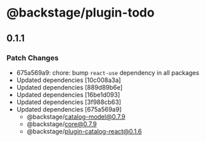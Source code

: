 # @backstage/plugin-todo

## 0.1.1

### Patch Changes

- 675a569a9: chore: bump `react-use` dependency in all packages
- Updated dependencies [10c008a3a]
- Updated dependencies [889d89b6e]
- Updated dependencies [16be1d093]
- Updated dependencies [3f988cb63]
- Updated dependencies [675a569a9]
  - @backstage/catalog-model@0.7.9
  - @backstage/core@0.7.9
  - @backstage/plugin-catalog-react@0.1.6
